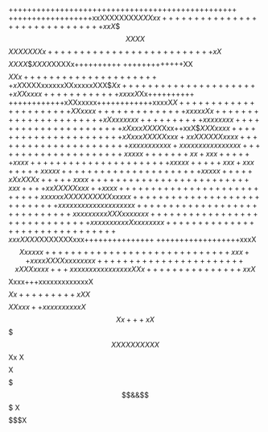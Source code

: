 +++++++++++++++++++++++++++++++++++++++++++++++++
++++++++++++++++++xxXXXXXXXX$XXXxx+++++++++++++++
+++++++++++++++xxX$$$$XXXX$$$XXXXXXXx++++++++++++
++++++++++++++xX$$$$$$XXXX$$$XXXX$XXXXx++++++++++
+++++++++++++XX$$$$$$$$$$$$$$$$$$$$$XXx++++++++++
++++++++++++xX$XXXXxxxxxxXXxxxxxXXX$$Xx++++++++++
++++++++++++xXXxxxx++++++++++++xxxxX$Xx++++++++++
++++++++++++xXXxxxxx++++++++++++xxxxX$X++++++++++
++++++++++++XXxxxx++++++++++++++xxxxxXx++++++++++
++++++++++++xXxxxxxxx++++++++++xxxxxxxx++++++++++
++++++++++++xXxxxXXXX$Xxx++xxX$$XXXxxxx++++++++++
++++++++++++xXxxxXXXXXxxx+xxXXXXXXxxxx+++++++++++
+++++++++++xxxxxxxxxxx+xxxxxxxxxxxxxxxx++++++++++
+++++++++++xxxxx+++++++xx+xxx++++++xxxx++++++++++
++++++++++++xxxxx+++++xxx+xxx+++++xxxxx++++++++++
++++++++++++xxxxx+++++xXxXXXx+++++xxxx+++++++++++
++++++++++++++xxx++++xxXXXXXxxx++xxxx++++++++++++
+++++++++++++++xxxxxxXXXXXXXXXXxxxxx+++++++++++++
+++++++++++++++xxxxxxxxxxxxxxxxxxxx++++++++++++++
+++++++++++++++xxxxxxxxxXXXxxxxxxx+++++++++++++++
+++++++++++++++xxxxxxxxxxXxxxxxxxx+++++++++++++++
++++++++++++++++xxxXXXX$XXXXXXXxxx+++++++++++++++
++++++++++++++++++xxxX$$$$$$Xxxxxx+++++++++++++++
++++++++++++++xxx++xxxxXXXXxxxxxxxx++++++++++++++
+++++++++xXXXxxxx+++xxxxxxxxxxxxxxxxXXx++++++++++
+++++xxX$$$$$$Xxxx+++xxxxxxxxxxxxxX$$$$$Xx+++++++
++xXX$$$$$$$$$$XXxxx++xxxxxxxxxxX$$$$$$$$$$$Xx+++
xX$$$$$$$$$$$$$$$$$XXXXXXXXXX$$$$$$$$$$$$$$$$$$Xx
X$$$$$$$$$$$$$$$$$$$$$$$$$$$$$$$$$$$$$$$$$$$$$$$$
X$$$$$$$$$$$$$$$$$$$$$$$$$$$$$$$$$$$$$$$&&$$$$$$$
X$$$$$$$$$$$$$$$$$$$$$$$$$$$$$$$$$$$$$$$$$$$$$$$X
